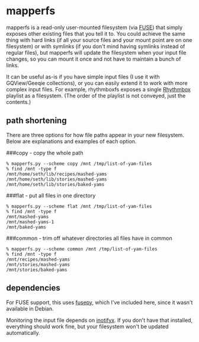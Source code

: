 # mapperfs

mapperfs is a read-only user-mounted filesystem (via [FUSE](http://fuse.sourceforge.net/)) that simply exposes other existing files that you tell it to.  You could achieve the same thing with hard links (if all your source files and your mount point are on one filesystem) or with symlinks (if you don't mind having symlinks instead of regular files), but mapperfs will update the filesystem when your input file changes, so you can mount it once and not have to maintain a bunch of links.

It can be useful as-is if you have simple input files (I use it with GQView/Geeqie collections), or you can easily extend it to work with more complex input files.  For example, rhythmboxfs exposes a single [Rhythmbox](http://www.gnome.org/projects/rhythmbox/) playlist as a filesystem.  (The order of the playlist is not conveyed, just the contents.)

## path shortening

There are three options for how file paths appear in your new
filesystem.  Below are explanations and examples of each option.


###copy - copy the whole path

    % mapperfs.py --scheme copy /mnt /tmp/list-of-yam-files
    % find /mnt -type f
    /mnt/home/seth/lib/recipes/mashed-yams
    /mnt/home/seth/lib/stories/mashed-yams
    /mnt/home/seth/lib/stories/baked-yams

###flat - put all files in one directory

    % mapperfs.py --scheme flat /mnt /tmp/list-of-yam-files
    % find /mnt -type f
    /mnt/mashed-yams
    /mnt/mashed-yams-1
    /mnt/baked-yams

###common -  trim off whatever directories all files have in common

    % mapperfs.py --scheme common /mnt /tmp/list-of-yam-files
    % find /mnt -type f
    /mnt/recipes/mashed-yams
    /mnt/stories/mashed-yams
    /mnt/stories/baked-yams

## dependencies

For FUSE support, this uses
[fusepy](https://github.com/terencehonles/fusepy), which I've included
here, since it wasn't available in Debian.

Monitoring the input file depends on [inotifyx](http://www.alittletooquiet.net/software/inotifyx/).  If you don't have that installed, everything should work fine, but your filesystem won't be updated automatically.

